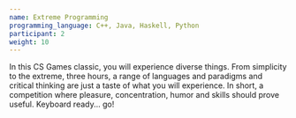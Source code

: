```yaml
---
name: Extreme Programming
programming_language: C++, Java, Haskell, Python 
participant: 2
weight: 10
---
```

In this CS Games classic, you will experience diverse things. From simplicity to the extreme, three hours, a range of languages ​​and paradigms and critical thinking are just a taste of what you will experience. In short, a competition where pleasure, concentration, humor and skills should prove useful.
Keyboard ready... go! 